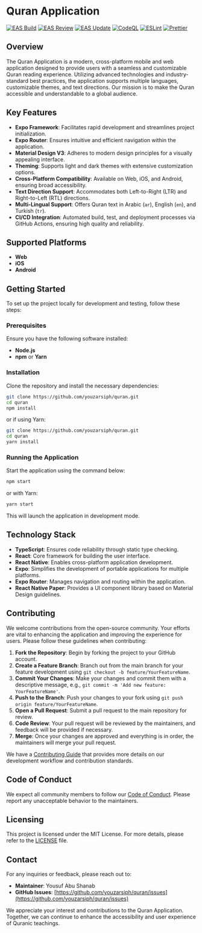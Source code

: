 # Quran Application

[![EAS Build](https://github.com/youzarsiph/quran/actions/workflows/eas-build.yml/badge.svg)](https://github.com/youzarsiph/quran/actions/workflows/eas-build.yml)
[![EAS Review](https://github.com/youzarsiph/quran/actions/workflows/eas-reviews.yml/badge.svg)](https://github.com/youzarsiph/quran/actions/workflows/eas-reviews.yml)
[![EAS Update](https://github.com/youzarsiph/quran/actions/workflows/eas-update.yml/badge.svg)](https://github.com/youzarsiph/quran/actions/workflows/eas-update.yml)
[![CodeQL](https://github.com/youzarsiph/quran/actions/workflows/codeql.yml/badge.svg)](https://github.com/youzarsiph/quran/actions/workflows/codeql.yml)
[![ESLint](https://github.com/youzarsiph/quran/actions/workflows/eslint.yml/badge.svg)](https://github.com/youzarsiph/quran/actions/workflows/eslint.yml)
[![Prettier](https://github.com/youzarsiph/quran/actions/workflows/prettier.yml/badge.svg)](https://github.com/youzarsiph/quran/actions/workflows/prettier.yml)

## Overview

The Quran Application is a modern, cross-platform mobile and web application designed to provide users with a seamless and customizable Quran reading experience. Utilizing advanced technologies and industry-standard best practices, the application supports multiple languages, customizable themes, and text directions. Our mission is to make the Quran accessible and understandable to a global audience.

## Key Features

- **Expo Framework**: Facilitates rapid development and streamlines project initialization.
- **Expo Router**: Ensures intuitive and efficient navigation within the application.
- **Material Design V3**: Adheres to modern design principles for a visually appealing interface.
- **Theming**: Supports light and dark themes with extensive customization options.
- **Cross-Platform Compatibility**: Available on Web, iOS, and Android, ensuring broad accessibility.
- **Text Direction Support**: Accommodates both Left-to-Right (LTR) and Right-to-Left (RTL) directions.
- **Multi-Lingual Support**: Offers Quran text in Arabic (`ar`), English (`en`), and Turkish (`tr`).
- **CI/CD Integration**: Automated build, test, and deployment processes via GitHub Actions, ensuring high quality and reliability.

## Supported Platforms

- **Web**
- **iOS**
- **Android**

## Getting Started

To set up the project locally for development and testing, follow these steps:

### Prerequisites

Ensure you have the following software installed:

- **Node.js**
- **npm** or **Yarn**

### Installation

Clone the repository and install the necessary dependencies:

```bash
git clone https://github.com/youzarsiph/quran.git
cd quran
npm install
```

or if using Yarn:

```bash
git clone https://github.com/youzarsiph/quran.git
cd quran
yarn install
```

### Running the Application

Start the application using the command below:

```bash
npm start
```

or with Yarn:

```bash
yarn start
```

This will launch the application in development mode.

## Technology Stack

- **TypeScript**: Ensures code reliability through static type checking.
- **React**: Core framework for building the user interface.
- **React Native**: Enables cross-platform application development.
- **Expo**: Simplifies the development of portable applications for multiple platforms.
- **Expo Router**: Manages navigation and routing within the application.
- **React Native Paper**: Provides a UI component library based on Material Design guidelines.

## Contributing

We welcome contributions from the open-source community. Your efforts are vital to enhancing the application and improving the experience for users. Please follow these guidelines when contributing:

1. **Fork the Repository**: Begin by forking the project to your GitHub account.
2. **Create a Feature Branch**: Branch out from the main branch for your feature development using `git checkout -b feature/YourFeatureName`.
3. **Commit Your Changes**: Make your changes and commit them with a descriptive message, e.g., `git commit -m 'Add new feature: YourFeatureName'`.
4. **Push to the Branch**: Push your changes to your fork using `git push origin feature/YourFeatureName`.
5. **Open a Pull Request**: Submit a pull request to the main repository for review.
6. **Code Review**: Your pull request will be reviewed by the maintainers, and feedback will be provided if necessary.
7. **Merge**: Once your changes are approved and everything is in order, the maintainers will merge your pull request.

We have a [Contributing Guide](CONTRIBUTING.md) that provides more details on our development workflow and contribution standards.

## Code of Conduct

We expect all community members to follow our [Code of Conduct](CODE_OF_CONDUCT.md). Please report any unacceptable behavior to the maintainers.

## Licensing

This project is licensed under the MIT License. For more details, please refer to the [LICENSE](LICENSE) file.

## Contact

For any inquiries or feedback, please reach out to:

- **Maintainer**: Yousuf Abu Shanab
- **GitHub Issues**: [https://github.com/youzarsiph/quran/issues](https://github.com/youzarsiph/quran/issues)

We appreciate your interest and contributions to the Quran Application. Together, we can continue to enhance the accessibility and user experience of Quranic teachings.
